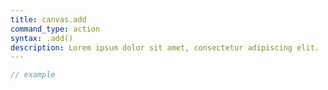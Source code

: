 ```yaml
---
title: canvas.add
command_type: action
syntax: .add()
description: Lorem ipsum dolor sit amet, consectetur adipiscing elit.
---
```


```javascript
// example
```